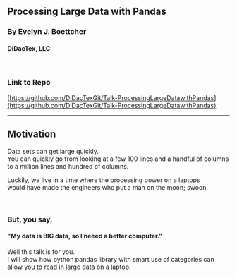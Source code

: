 ## Processing Large Data with Pandas

### By Evelyn J. Boettcher

#### DiDacTex, LLC

<br/>


### Link to Repo

[https://github.com/DiDacTexGit/Talk-ProcessingLargeDatawithPandas](https://github.com/DiDacTexGit/Talk-ProcessingLargeDatawithPandas)


---

## Motivation
Data sets can get large quickly.  
You can quickly go from looking at a few 100 lines and a handful of columns to a million lines and hundred of columns.  

Luckily, we live in a time where the processing power on a laptops  
 would have made the engineers who put a man on the moon; swoon. 

<br/>

### But, you say,

#### "My data is BIG data, so I neeed a better computer."
Well this talk is for you.  
I will show how python pandas library with smart use of categories can allow you to read in large data on a laptop.

